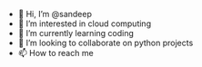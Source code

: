 - 👋 Hi, I’m @sandeep
- 👀 I’m interested in cloud computing
- 🌱 I’m currently learning coding
- 💞️ I’m looking to collaborate on python projects
- 📫 How to reach me 

<!---
sundhiip/sundhiip is a ✨ special ✨ repository because its `README.md` (this file) appears on your GitHub profile.
You can click the Preview link to take a look at your changes.
--->
